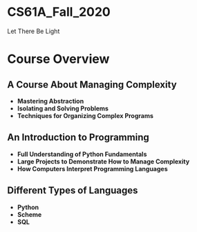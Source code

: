 # CS61A_Fall_2020

Let There Be Light

# Course Overview

## A Course About Managing Complexity
- **Mastering Abstraction**
- **Isolating and Solving Problems**
- **Techniques for Organizing Complex Programs**

## An Introduction to Programming
- **Full Understanding of Python Fundamentals**
- **Large Projects to Demonstrate How to Manage Complexity**
- **How Computers Interpret Programming Languages**

## Different Types of Languages
- **Python**
- **Scheme**
- **SQL**
